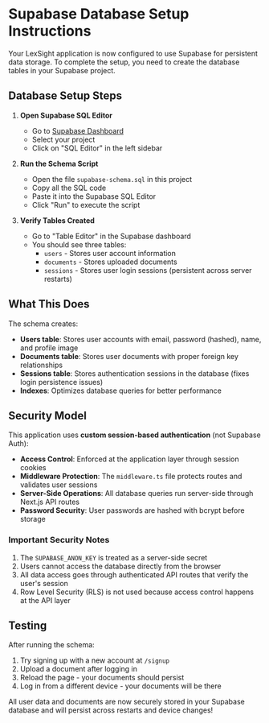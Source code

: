 # Supabase Database Setup Instructions

Your LexSight application is now configured to use Supabase for persistent data storage. To complete the setup, you need to create the database tables in your Supabase project.

## Database Setup Steps

1. **Open Supabase SQL Editor**
   - Go to [Supabase Dashboard](https://supabase.com/dashboard)
   - Select your project
   - Click on "SQL Editor" in the left sidebar

2. **Run the Schema Script**
   - Open the file `supabase-schema.sql` in this project
   - Copy all the SQL code
   - Paste it into the Supabase SQL Editor
   - Click "Run" to execute the script

3. **Verify Tables Created**
   - Go to "Table Editor" in the Supabase dashboard
   - You should see three tables:
     - `users` - Stores user account information
     - `documents` - Stores uploaded documents
     - `sessions` - Stores user login sessions (persistent across server restarts)

## What This Does

The schema creates:
- **Users table**: Stores user accounts with email, password (hashed), name, and profile image
- **Documents table**: Stores user documents with proper foreign key relationships
- **Sessions table**: Stores authentication sessions in the database (fixes login persistence issues)
- **Indexes**: Optimizes database queries for better performance

## Security Model

This application uses **custom session-based authentication** (not Supabase Auth):

- **Access Control**: Enforced at the application layer through session cookies
- **Middleware Protection**: The `middleware.ts` file protects routes and validates user sessions
- **Server-Side Operations**: All database queries run server-side through Next.js API routes
- **Password Security**: User passwords are hashed with bcrypt before storage

### Important Security Notes

1. The `SUPABASE_ANON_KEY` is treated as a server-side secret
2. Users cannot access the database directly from the browser
3. All data access goes through authenticated API routes that verify the user's session
4. Row Level Security (RLS) is not used because access control happens at the API layer

## Testing

After running the schema:
1. Try signing up with a new account at `/signup`
2. Upload a document after logging in
3. Reload the page - your documents should persist
4. Log in from a different device - your documents will be there

All user data and documents are now securely stored in your Supabase database and will persist across restarts and device changes!
